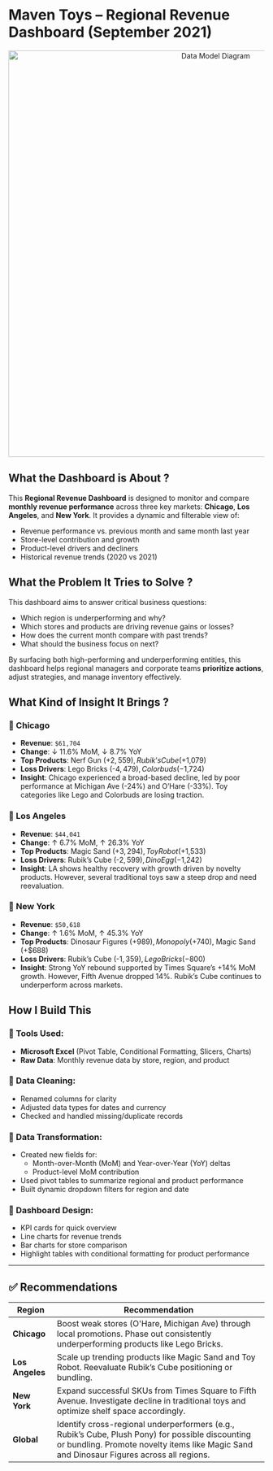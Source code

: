 # Maven Toys – Regional Revenue Dashboard (September 2021)

<p align="center">
  <img src="https://github.com/user-attachments/assets/18146678-5fee-4d9f-9498-2fa432712c85" alt="Data Model Diagram" width="800">
</p>


## What the Dashboard is About ?

This **Regional Revenue Dashboard** is designed to monitor and compare **monthly revenue performance** across three key markets: **Chicago**, **Los Angeles**, and **New York**. It provides a dynamic and filterable view of:

- Revenue performance vs. previous month and same month last year
- Store-level contribution and growth
- Product-level drivers and decliners
- Historical revenue trends (2020 vs 2021)



## What the Problem It Tries to Solve ?

This dashboard aims to answer critical business questions:

- Which region is underperforming and why?
- Which stores and products are driving revenue gains or losses?
- How does the current month compare with past trends?
- What should the business focus on next?

By surfacing both high-performing and underperforming entities, this dashboard helps regional managers and corporate teams **prioritize actions**, adjust strategies, and manage inventory effectively.



## What Kind of Insight It Brings ?

### 🔹 Chicago
- **Revenue**: `$61,704`  
- **Change**: ↓ 11.6% MoM, ↓ 8.7% YoY  
- **Top Products**: Nerf Gun (+$2,559), Rubik’s Cube (+$1,079)  
- **Loss Drivers**: Lego Bricks (-$4,479), Colorbuds (-$1,724)  
- **Insight**: Chicago experienced a broad-based decline, led by poor performance at Michigan Ave (-24%) and O’Hare (-33%). Toy categories like Lego and Colorbuds are losing traction.

### 🔹 Los Angeles
- **Revenue**: `$44,041`  
- **Change**: ↑ 6.7% MoM, ↑ 26.3% YoY  
- **Top Products**: Magic Sand (+$3,294), Toy Robot (+$1,533)  
- **Loss Drivers**: Rubik’s Cube (-$2,599), Dino Egg (-$1,242)  
- **Insight**: LA shows healthy recovery with growth driven by novelty products. However, several traditional toys saw a steep drop and need reevaluation.

### 🔹 New York
- **Revenue**: `$50,618`  
- **Change**: ↑ 1.6% MoM, ↑ 45.3% YoY  
- **Top Products**: Dinosaur Figures (+$989), Monopoly (+$740), Magic Sand (+$688)  
- **Loss Drivers**: Rubik’s Cube (-$1,359), Lego Bricks (-$800)  
- **Insight**: Strong YoY rebound supported by Times Square’s +14% MoM growth. However, Fifth Avenue dropped 14%. Rubik’s Cube continues to underperform across markets.



## How I Build This

### 🔸 Tools Used:
- **Microsoft Excel** (Pivot Table, Conditional Formatting, Slicers, Charts)
- **Raw Data**: Monthly revenue data by store, region, and product

### 🔸 Data Cleaning:
- Renamed columns for clarity
- Adjusted data types for dates and currency
- Checked and handled missing/duplicate records

### 🔸 Data Transformation:
- Created new fields for:
  - Month-over-Month (MoM) and Year-over-Year (YoY) deltas
  - Product-level MoM contribution
- Used pivot tables to summarize regional and product performance
- Built dynamic dropdown filters for region and date

### 🔸 Dashboard Design:
- KPI cards for quick overview
- Line charts for revenue trends
- Bar charts for store comparison
- Highlight tables with conditional formatting for product performance

---

## ✅ Recommendations

| Region     | Recommendation |
|------------|----------------|
| **Chicago** | Boost weak stores (O'Hare, Michigan Ave) through local promotions. Phase out consistently underperforming products like Lego Bricks. |
| **Los Angeles** | Scale up trending products like Magic Sand and Toy Robot. Reevaluate Rubik’s Cube positioning or bundling. |
| **New York** | Expand successful SKUs from Times Square to Fifth Avenue. Investigate decline in traditional toys and optimize shelf space accordingly. |
| **Global** | Identify cross-regional underperformers (e.g., Rubik’s Cube, Plush Pony) for possible discounting or bundling. Promote novelty items like Magic Sand and Dinosaur Figures across all regions. |



